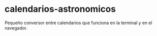 # calendarios-astronomicos
Pequeño conversor entre calendarios que funciona en la terminal y en el navegador.
